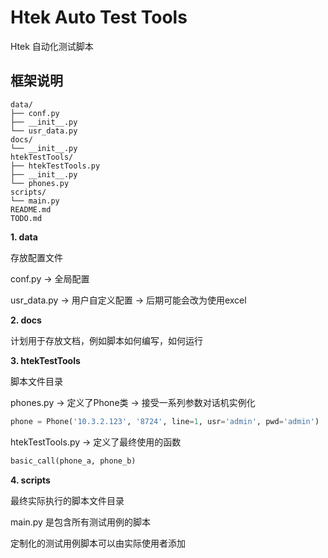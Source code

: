 # Htek Auto Test Tools

Htek 自动化测试脚本

## 框架说明
```
data/
├── conf.py
├── __init__.py
└── usr_data.py
docs/
└── __init__.py
htekTestTools/
├── htekTestTools.py
├── __init__.py
└── phones.py
scripts/
└── main.py
README.md
TODO.md
```

**1. data**

存放配置文件

conf.py -> 全局配置

usr_data.py -> 用户自定义配置 -> 后期可能会改为使用excel

**2. docs**

计划用于存放文档，例如脚本如何编写，如何运行

**3. htekTestTools**

脚本文件目录

phones.py -> 定义了Phone类 -> 接受一系列参数对话机实例化

```python
phone = Phone('10.3.2.123', '8724', line=1, usr='admin', pwd='admin')
```

htekTestTools.py -> 定义了最终使用的函数

```python
basic_call(phone_a, phone_b)
```

**4. scripts**

最终实际执行的脚本文件目录

main.py 是包含所有测试用例的脚本

定制化的测试用例脚本可以由实际使用者添加
